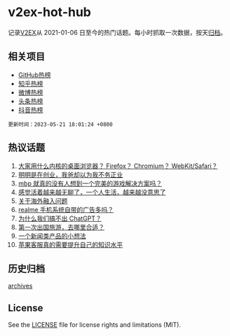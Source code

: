 # v2ex-hot-hub

 记录[V2EX](https://www.v2ex.com/)从 2021-01-06 日至今的热门话题。每小时抓取一次数据，按天[归档](archives)。
 
 ## 相关项目

- [GitHub热榜](https://github.com/it985/github-hot-hub)
- [知乎热榜](https://github.com/it985/zhihu-hot-hub)
- [微博热榜](https://github.com/it985/weibo-hot-hub)
- [头条热榜](https://github.com/it985/toutiao-hot-hub)
- [抖音热榜](https://github.com/it985/douyin-hot-hub)


 `更新时间：2023-05-21 18:01:24 +0800`

## 热议话题

1. [大家用什么内核的桌面浏览器？ Firefox？ Chromium？ WebKit/Safari？](https://www.v2ex.com/t/941587)
1. [明明是在创业，我爸却以为我不务正业](https://www.v2ex.com/t/941572)
1. [mbp 就真的没有人想到一个完美的游戏解决方案吗？](https://www.v2ex.com/t/941623)
1. [感觉活着越来越无聊了，一个人生活，越来越没意思了](https://www.v2ex.com/t/941697)
1. [关于海外融入问题](https://www.v2ex.com/t/941654)
1. [realme 手机系统自带的广告多吗？](https://www.v2ex.com/t/941638)
1. [为什么我们搞不出 ChatGPT？](https://www.v2ex.com/t/941606)
1. [第一次出国旅游，去哪里合适？](https://www.v2ex.com/t/941599)
1. [一个新闻类产品的小想法](https://www.v2ex.com/t/941573)
1. [苹果客服真的需要提升自己的知识水平](https://www.v2ex.com/t/941680)

## 历史归档

[archives](archives)

## License

See the [LICENSE](LICENSE) file for license rights and limitations (MIT).
